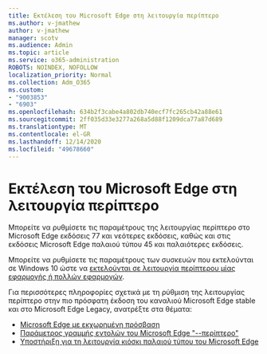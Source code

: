 ```yaml
---
title: Εκτέλεση του Microsoft Edge στη λειτουργία περίπτερο
ms.author: v-jmathew
author: v-jmathew
manager: scotv
ms.audience: Admin
ms.topic: article
ms.service: o365-administration
ROBOTS: NOINDEX, NOFOLLOW
localization_priority: Normal
ms.collection: Adm_O365
ms.custom:
- "9003853"
- "6903"
ms.openlocfilehash: 634b2f3cabe4a802db740ecf7fc265cb42a88e61
ms.sourcegitcommit: 2ff035d33e3277a268a5d88f1209dca77a87d689
ms.translationtype: MT
ms.contentlocale: el-GR
ms.lasthandoff: 12/14/2020
ms.locfileid: "49678660"
---
```

# <a name="run-microsoft-edge-in-kiosk-mode"></a>Εκτέλεση του Microsoft Edge στη λειτουργία περίπτερο

Μπορείτε να ρυθμίσετε τις παραμέτρους της λειτουργίας περίπτερο στο Microsoft Edge εκδόσεις 77 και νεότερες εκδόσεις, καθώς και στις εκδόσεις Microsoft Edge παλαιού τύπου 45 και παλαιότερες εκδόσεις.

Μπορείτε να ρυθμίσετε τις παραμέτρους των συσκευών που εκτελούνται σε Windows 10 ώστε να [εκτελούνται σε λειτουργία περίπτερου μίας εφαρμογής ή πολλών εφαρμογών](https://go.microsoft.com/fwlink/?linkid=2133659).

Για περισσότερες πληροφορίες σχετικά με τη ρύθμιση της λειτουργίας περίπτερο στην πιο πρόσφατη έκδοση του καναλιού Microsoft Edge stable και στο Microsoft Edge Legacy, ανατρέξτε στα θέματα:

- [Microsoft Edge με εκχωρημένη πρόσβαση](https://go.microsoft.com/fwlink/?linkid=2133494)
- [Παράμετρος γραμμής εντολών του Microsoft Edge "--περίπτερο"](https://go.microsoft.com/fwlink/?linkid=2133724)
- [Υποστήριξη για τη λειτουργία κιόσκι παλαιού τύπου του Microsoft Edge](https://go.microsoft.com/fwlink/?linkid=2133725)
